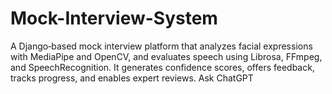 # Mock-Interview-System
A Django‑based mock interview platform that analyzes facial expressions with MediaPipe and OpenCV, and evaluates speech using Librosa, FFmpeg, and SpeechRecognition. It generates confidence scores, offers feedback, tracks progress, and enables expert reviews.          Ask ChatGPT
